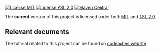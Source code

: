 [![License MIT][MIT badge]][MIT]
[![License ASL 2.0][ASL 2.0 badge]][ASL 2.0]
[![Maven Central][Maven Central badge]][Maven Central]

The **current** version of this project is licensed under both [MIT] and [ASL 2.0].

## Relevant documents

The tutorial related to this project can be found on [codeaches website]

[MIT badge]: https://img.shields.io/:license-MIT%202.0-blue.svg
[MIT]: https://opensource.org/licenses/mit-license.php

[ASL 2.0 badge]: https://img.shields.io/:license-Apache%202.0-blue.svg 
[ASL 2.0]: http://www.apache.org/licenses/LICENSE-2.0.html

[Maven Central badge]: https://img.shields.io/maven-central/v/com.codeaches/ossrhexample/1.0.0.svg?colorB=green&style=flat 
[Maven Central]: https://mvnrepository.com/artifact/com.codeaches/ossrhexample/1.0.0

[codeaches website]: https://codeaches.com/blog/deploy-jar-to-ossrh-apache-maven
